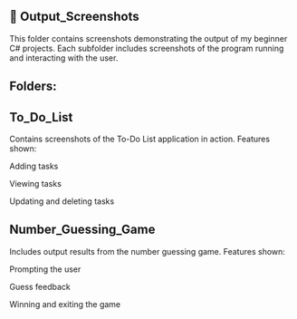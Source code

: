 📸 Output_Screenshots
---------
This folder contains screenshots demonstrating the output of my beginner C# projects. Each subfolder includes screenshots of the program running and interacting with the user.

Folders:
-
To_Do_List
-----
Contains screenshots of the To-Do List application in action.
Features shown:

Adding tasks

Viewing tasks

Updating and deleting tasks

Number_Guessing_Game
---------
Includes output results from the number guessing game.
Features shown:

Prompting the user

Guess feedback

Winning and exiting the game

